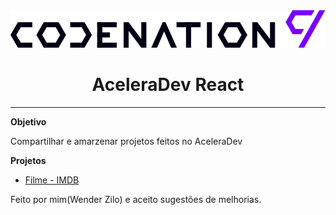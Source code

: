 <div align="center">
    <img alt="Logo da Codenation" title="#logoCodenation" src="./public/img/logoCodenation.png" />
</div>

<h1 align="center">
  AceleraDev React
</h1>

<hr/>

<span name="objetivo"><strong>Objetivo</strong></span>
    <p>Compartilhar e amarzenar projetos feitos no AceleraDev</p>

<span name="projeto"><strong>Projetos</strong></span>
- [Filme - IMDB](https://reactjs.org)

Feito por mim(Wender Zilo) e aceito sugestões de melhorias.

